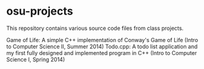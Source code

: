 osu-projects
============
This repository contains various source code files from class projects.

Game of Life: A simple C++ implementation of Conway's Game of Life (Intro to Computer Science II, Summer 2014)
Todo.cpp: A todo list application and my first fully designed and implemented program in C++ (Intro to Computer Science I, Spring 2014)
